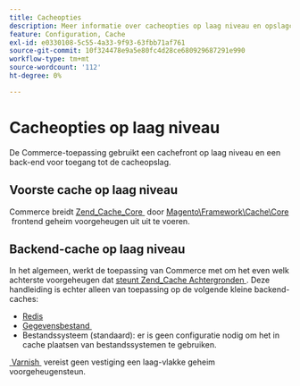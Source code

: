 ```yaml
---
title: Cacheopties
description: Meer informatie over cacheopties op laag niveau en opslagconfiguratie in Adobe Commerce. Ontdek frontend, backend, en opslagopstelling voor Redis en gegevensbestanden.
feature: Configuration, Cache
exl-id: e0330108-5c55-4a33-9f93-63fbb71af761
source-git-commit: 10f324478e9a5e80fc4d28ce680929687291e990
workflow-type: tm+mt
source-wordcount: '112'
ht-degree: 0%

---
```


# Cacheopties op laag niveau

De Commerce-toepassing gebruikt een cachefront op laag niveau en een back-end voor toegang tot de cacheopslag.

## Voorste cache op laag niveau

Commerce breidt [&#x200B; Zend_Cache_Core &#x200B;](https://framework.zend.com/manual/1.12/en/zend.cache.frontends.html) door [&#x200B; Magento\Framework\Cache\Core &#x200B;](https://github.com/magento/magento2/blob/2.4/lib/internal/Magento/Framework/Cache/Core.php) frontend geheim voorgeheugen uit uit te voeren.

## Backend-cache op laag niveau

In het algemeen, werkt de toepassing van Commerce met om het even welk achterste voorgeheugen dat [&#x200B; steunt Zend_Cache Achtergronden &#x200B;](https://framework.zend.com/manual/1.12/en/zend.cache.backends.html). Deze handleiding is echter alleen van toepassing op de volgende kleine backend-caches:

- [Redis](config-redis.md)
- [&#x200B; Gegevensbestand &#x200B;](https://developer.adobe.com/commerce/php/development/cache/partial/database-caching/)
- Bestandssysteem (standaard): er is geen configuratie nodig om het in cache plaatsen van bestandssystemen te gebruiken.

[&#x200B; Varnish &#x200B;](config-varnish.md) vereist geen vestiging een laag-vlakke geheim voorgeheugensteun.

